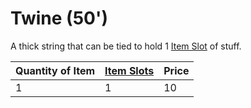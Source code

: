 # Twine (50')

A thick string that can be tied to hold 1 [Item Slot](../../../../../Player%20Characters/Derived%20Statistics/Item%20Slots.md) of stuff.

|Quantity of Item|[Item Slots](../../../../../Player%20Characters/Derived%20Statistics/Item%20Slots.md)|Price|
|----------------|----------|-----|
|1|1|10|
